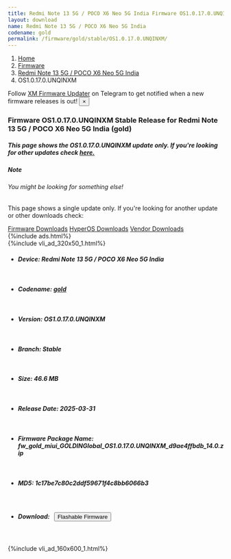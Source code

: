 ```yaml
---
title: Redmi Note 13 5G / POCO X6 Neo 5G India Firmware OS1.0.17.0.UNQINXM Update
layout: download
name: Redmi Note 13 5G / POCO X6 Neo 5G India
codename: gold
permalink: /firmware/gold/stable/OS1.0.17.0.UNQINXM/
---
```

<nav aria-label="breadcrumb">
    <ol class="breadcrumb">
        <li class="breadcrumb-item"><a href="/">Home</a></li>
        <li class="breadcrumb-item"><a href="/firmware/">Firmware</a></li>
        <li class="breadcrumb-item"><a href="/firmware/gold/">Redmi Note 13 5G / POCO X6 Neo 5G India</a></li>
        <li class="breadcrumb-item active" aria-current="page">OS1.0.17.0.UNQINXM</li>
    </ol>
</nav>
<div class="alert alert-primary alert-dismissible fade show" role="alert">
    Follow <a href="https://t.me/XiaomiFirmwareUpdater" class="alert-link">XM Firmware Updater</a> on Telegram to get
    notified when a new firmware releases is out!
    <button type="button" class="close" data-dismiss="alert" aria-label="Close">
        <span aria-hidden="true">&times;</span>
    </button>
</div>
<div class="col-12 mx-auto">
    <h3 class="title bg-light p-2 rounded">Firmware OS1.0.17.0.UNQINXM Stable Release for Redmi Note 13 5G / POCO X6 Neo 5G India (gold)</h3>
    <h5>This page shows the OS1.0.17.0.UNQINXM update only. If you're looking for other updates check
        <a href="/firmware/gold/">here.</a></h5>
    <div class="card">
        <div class="card-body">
            <h5 class="card-title">Note</h5>
            <h6 class="card-subtitle mb-2 text-muted">You might be looking for something else!</h6>
            <p class="card-text">This page shows a single update only.
                If you're looking for another update or other downloads check:</p>
            <a href="/firmware/" class="card-link">Firmware Downloads</a>
            <a href="/hyperos/" class="card-link">HyperOS Downloads</a>
            <a href="/vendor/" class="card-link">Vendor Downloads</a>
        </div>
    </div>
    {%include ads.html%}
    <div class="row justify-content-center">
        <div class="col-10" id="downloads">
                    <div class="card card-body">
            {%include vli_ad_320x50_1.html%}
            <ul class="list-unstyled">
                <li style="padding-bottom: 10px;">
                    <h5><b>Device: </b>Redmi Note 13 5G / POCO X6 Neo 5G India</h5>
                </li>
                <li style="padding-bottom: 10px;">
                    <h5><b>Codename: </b> <a href="/firmware/gold/" target="_blank">gold</a> </h5>
                </li>
                <li style="padding-bottom: 10px;">
                    <h5><b>Version: </b>OS1.0.17.0.UNQINXM</h5>
                </li>
                <li style="padding-bottom: 10px;">
                    <h5><b>Branch: </b>Stable</h5>
                </li>
                <li style="padding-bottom: 10px;">
                    <h5><b>Size: </b>46.6 MB</h5>
                </li>
                <li style="padding-bottom: 10px;">
                    <h5><b>Release Date: </b>2025-03-31</h5>
                </li>
                <li style="padding-bottom: 10px;">
                    <h5><b>Firmware Package Name: </b><span id="filename" class="text-dark">fw_gold_miui_GOLDINGlobal_OS1.0.17.0.UNQINXM_d9ae4ffbdb_14.0.zip</span></h5>
                </li>
                <li style="padding-bottom: 10px;">
                    <h5><b>MD5: </b><span id="md5" class="text-muted">1c17be7c80c2ddf59671f4c8bb6066b3</span></h5>
                </li>
                <li style="padding-bottom: 10px;">
                    <h5><b>Download: </b><button type="button" id="download" class="btn btn-primary"
                    style="margin: 7px;" onclick="redirect('fw_gold_miui_GOLDINGlobal_OS1.0.17.0.UNQINXM_d9ae4ffbdb_14.0.zip'); return false;"><i class="fa fa-download"></i> Flashable Firmware</button></h5>
                </li>
            </ul>
        </div>
        </div>
        {%include vli_ad_160x600_1.html%}
    </div>
</div>
